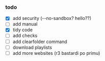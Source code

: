 ### todo
- [x] add security (--no-sandbox? hello??)
- [ ] add manual
- [x] tidy code
- [ ] add checks
- [ ] add clearfolder command
- [ ] download playlists
- [ ] add more websites (r3 bastardi po primu)